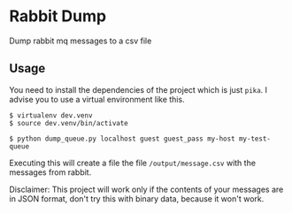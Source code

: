 # Rabbit Dump

Dump rabbit mq messages to a csv file

## Usage

You need to install the dependencies of the project which is just `pika`. I
advise you to use a virtual environment like this.

```
$ virtualenv dev.venv
$ source dev.venv/bin/activate
```

`$ python dump_queue.py localhost guest guest_pass my-host my-test-queue`

Executing this will create a file the file `/output/message.csv` with the
messages from rabbit.

Disclaimer: This project will work only if the contents of your messages are in
JSON format, don't try this with binary data, because it won't work.


